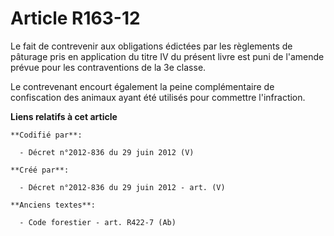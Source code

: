 # Article R163-12

Le fait de contrevenir aux obligations édictées par les règlements de pâturage pris en application du titre IV du présent
livre est puni de l'amende prévue pour les contraventions de la 3e classe.

Le contrevenant encourt également la peine complémentaire de confiscation des animaux ayant été utilisés pour commettre
l'infraction.

**Liens relatifs à cet article**

	**Codifié par**:

	  - Décret n°2012-836 du 29 juin 2012 (V)

	**Créé par**:

	  - Décret n°2012-836 du 29 juin 2012 - art. (V)

	**Anciens textes**:

	  - Code forestier - art. R422-7 (Ab)
